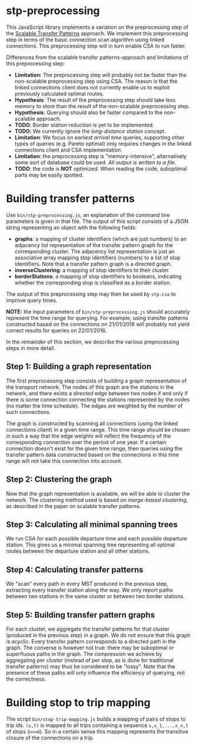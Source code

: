 # stp-preprocessing

This JavaScript library implements a variation on the preprocessing step of the
[Scalable Transfer Patterns](http://ad-publications.informatik.uni-freiburg.de/ALENEX_scalable_tp_BHS_2016.pdf)
approach. We implement this preprocessing step in terms of the basic connection
scan algorithm using linked connections. This preprocessing step will in turn
enable CSA to run faster.

Differences from the scalable transfer patterns-approach and limitations of this
preprocessing step:
* **Limitation:** The preprocessing step will probably not be faster than the non-scalable preprocessing
step using CSA. The reason is that the linked connections client does not
currently enable us to exploit previously calculated optimal routes.
* **Hypothesis**: The result of the preprocessing step should take less memory to store than
the result of the non-scalable preprocessing step.
* **Hypothesis**: Querying should also be faster compared to the non-scalable approach.
* **TODO**: Border station reduction is yet to be implemented.
* **TODO**: We currently ignore the *long-distance station* concept.
* **Limitation**: We focus on *earliest arrival time* queries, supporting other
  types of queries (e.g. Pareto optimal) only requires changes in the linked
  connections client and CSA implementation.
* **Limitation**: the preprocessing step is "memory-intensive", alternatively some
  sort of database could be used. *All output is written to a file.*
* **TODO**: the code is **NOT** optimized. When reading the code, suboptimal
  parts may be easily spotted.

Building transfer patterns
==========================

Use `bin/stp-preprocessing.js`, an explanation of the command line parameters
is given in that file. The output of this script consists of a JSON string
representing an object with the following fields:
* **graphs**: a mapping of cluster identifiers (which are just numbers) to an
  adjacency list representation of the transfer pattern graph for the corresponding
  cluster. The adjacency list representation is just an associative array mapping
  stop identifiers (numbers) to a list of stop identifiers. Note that a transfer
  pattern graph is a directed graph.
* **inverseClustering**: a mapping of stop identifiers to their cluster.
* **borderStations**: a mapping of stop identifiers to booleans, indicating whether
  the corresponding stop is classified as a border station.

The output of this preprocessing step may then be used by `stp-csa` to improve
query times.

**NOTE:** the input parameters of `bin/stp-preprocessing.js` should accurately
represent the time range for querying. For example, using transfer patterns
constructed based on the connections on 21/01/2016 will probably not yield
correct results for queries on 22/01/2016.

In the remainder of this section, we describe the various preprocessing steps
in more detail.

Step 1: Building a graph representation
---------------------------------------

The first preprocessing step consists of building a graph representation of the
transport network. The nodes of this graph are the stations in the network, and
there exists a *directed* edge between two nodes if and only if there is some
connection connecting the stations represented by the nodes (no matter the
time schedule). The edges are weighted by the number of such connections.

The graph is constructed by scanning all connections (using the linked connections
client) in a given time range. This time range should be chosen in such a way
that the edge weights will reflect the frequency of the corresponding connection
over the period of one year. If a certain connection doesn't exist for the given
time range, then queries using the transfer pattern data constructed based on
the connections in this time range will not take this connection into account.

Step 2: Clustering the graph
----------------------------

Now that the graph representation is available, we will be able to cluster
the network. The clustering method used is based on *merge-based clustering*, as
described in the paper on scalable transfer patterns.

Step 3: Calculating all minimal spanning trees
----------------------------------------------

We run CSA for each possible departure time and each possible departure station.
This gives us a minimal spanning tree representing all optimal routes between
the departure station and all other stations.

Step 4: Calculating transfer patterns
-------------------------------------

We "scan" every path in every MST produced in the previous step, extracting
every transfer station along the way. We only report paths between two stations
in the same cluster or between two border stations.

Step 5: Building transfer pattern graphs
----------------------------------------

For each cluster, we aggregate the transfer patterns for that cluster (produced
in the previous step) in a graph. We do not ensure that this graph is acyclic.
Every transfer pattern corresponds to a directed path in the graph. The converse
is however not true: there may be suboptimal or superfluous paths in the graph.
The compression we achieve by aggregating per cluster (instead of per stop, as
is done for traditional transfer patterns) may thus be considered to be "lossy".
Note that the presence of these paths will only influence the efficiency of
querying, not the correctness.

Building stop to trip mapping
=============================

The script `bin/stop-trip-mapping.js` builds a mapping of pairs of stops to
trip ids. `(s,t)` is mapped to all trips containing a sequence `s,x_1,...,x_n,t`
of stops (`n>=0`). So in a certain sense this mapping represents the transitive
closure of the connections on a trip.
